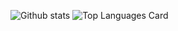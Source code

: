 ![Github stats](https://github-readme-stats.vercel.app/api?username=jeremiaedwin&theme=highcontrast&show_icons=true&count_private=true)
![Top Languages Card](https://github-readme-stats.vercel.app/api/top-langs/?username=jeremiaedwin)
